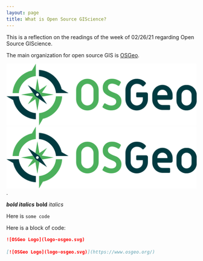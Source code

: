 ```yaml
---
layout: page
title: What is Open Source GIScience?
---
```


This is a reflection on the readings of the week of 02/26/21 regarding Open Source GIScience.

The main organization for open source GIS is [OSGeo](https://www.osgeo.org/).

![OSGeo Logo](logo-osgeo.svg)
[![OSGeo Logo](logo-osgeo.svg)](https://www.osgeo.org/).

***bold italics***
**bold**
*italics*

Here is `some code`

Here is a block of code:

```markdown
![OSGeo Logo](logo-osgeo.svg)

[![OSGeo Logo](logo-osgeo.svg)](https://www.osgeo.org/)
```
